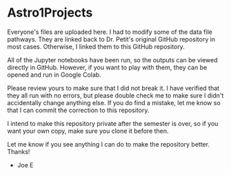 # Astro1Projects

Everyone's files are uploaded here.  I had to modify some of the data file pathways.  They are linked back to Dr. Petit's original GitHub repository in most cases.  Otherwise, I linked them to this GitHub repository.  

All of the Jupyter notebooks have been run, so the outputs can be viewed directly in GitHub.  However, if you want to play with them, they can be opened and run in Google Colab.  

Please review yours to make sure that I did not break it.  I have verified that they all run with no errors, but please double check me to make sure I didn't accidentally change anything else.  If you do find a mistake, let me know so that I can commit the correction to this repository.  

I intend to make this repository private after the semester is over, so if you want your own copy, make sure you clone it before then.  

Let me know if you see anything I can do to make the repository better. Thanks!  

- Joe E

